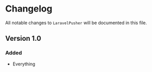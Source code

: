 # Changelog

All notable changes to `LaravelPusher` will be documented in this file.

## Version 1.0

### Added
- Everything
